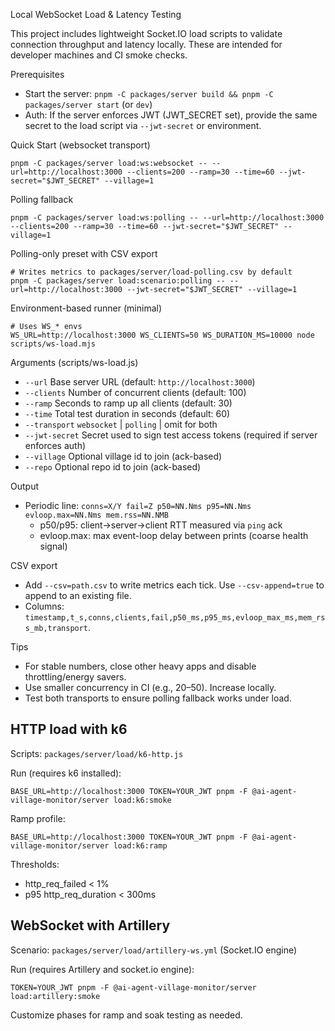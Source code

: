 Local WebSocket Load & Latency Testing

This project includes lightweight Socket.IO load scripts to validate connection throughput and latency locally. These are intended for developer machines and CI smoke checks.

Prerequisites
- Start the server: `pnpm -C packages/server build && pnpm -C packages/server start` (or `dev`)
- Auth: If the server enforces JWT (JWT_SECRET set), provide the same secret to the load script via `--jwt-secret` or environment.

Quick Start (websocket transport)
```
pnpm -C packages/server load:ws:websocket -- --url=http://localhost:3000 --clients=200 --ramp=30 --time=60 --jwt-secret="$JWT_SECRET" --village=1
```

Polling fallback
```
pnpm -C packages/server load:ws:polling -- --url=http://localhost:3000 --clients=200 --ramp=30 --time=60 --jwt-secret="$JWT_SECRET" --village=1
```

Polling-only preset with CSV export
```
# Writes metrics to packages/server/load-polling.csv by default
pnpm -C packages/server load:scenario:polling -- --url=http://localhost:3000 --jwt-secret="$JWT_SECRET" --village=1
```

Environment-based runner (minimal)
```
# Uses WS_* envs
WS_URL=http://localhost:3000 WS_CLIENTS=50 WS_DURATION_MS=10000 node scripts/ws-load.mjs
```

Arguments (scripts/ws-load.js)
- `--url` Base server URL (default: `http://localhost:3000`)
- `--clients` Number of concurrent clients (default: 100)
- `--ramp` Seconds to ramp up all clients (default: 30)
- `--time` Total test duration in seconds (default: 60)
- `--transport` `websocket` | `polling` | omit for both
- `--jwt-secret` Secret used to sign test access tokens (required if server enforces auth)
- `--village` Optional village id to join (ack-based)
- `--repo` Optional repo id to join (ack-based)

Output
- Periodic line: `conns=X/Y fail=Z p50=NN.Nms p95=NN.Nms evloop.max=NN.Nms mem.rss=NN.NMB`
  - p50/p95: client→server→client RTT measured via `ping` ack
  - evloop.max: max event-loop delay between prints (coarse health signal)

CSV export
- Add `--csv=path.csv` to write metrics each tick. Use `--csv-append=true` to append to an existing file.
- Columns: `timestamp,t_s,conns,clients,fail,p50_ms,p95_ms,evloop_max_ms,mem_rss_mb,transport`.

Tips
- For stable numbers, close other heavy apps and disable throttling/energy savers.
- Use smaller concurrency in CI (e.g., 20–50). Increase locally.
- Test both transports to ensure polling fallback works under load.

HTTP load with k6
------------------

Scripts: `packages/server/load/k6-http.js`

Run (requires k6 installed):

```
BASE_URL=http://localhost:3000 TOKEN=YOUR_JWT pnpm -F @ai-agent-village-monitor/server load:k6:smoke
```

Ramp profile:

```
BASE_URL=http://localhost:3000 TOKEN=YOUR_JWT pnpm -F @ai-agent-village-monitor/server load:k6:ramp
```

Thresholds:
- http_req_failed < 1%
- p95 http_req_duration < 300ms

WebSocket with Artillery
------------------------

Scenario: `packages/server/load/artillery-ws.yml` (Socket.IO engine)

Run (requires Artillery and socket.io engine):

```
TOKEN=YOUR_JWT pnpm -F @ai-agent-village-monitor/server load:artillery:smoke
```

Customize phases for ramp and soak testing as needed.

